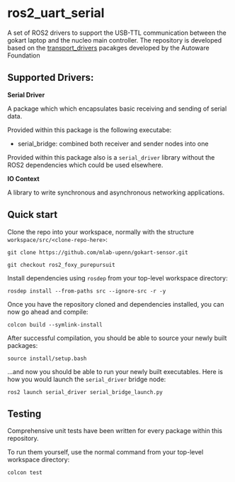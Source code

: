 # ros2_uart_serial

A set of ROS2 drivers to support the USB-TTL communication between the gokart laptop and the nucleo main controller. The repository is developed based on the [transport_drivers](https://github.com/ros-drivers/transport_drivers) pacakges developed by the Autoware Foundation

## Supported Drivers:
    
**Serial Driver**

A package which which encapsulates basic receiving and sending of serial data.

Provided within this package is the following executabe:
- serial_bridge: combined both receiver and sender nodes into one

Provided within this package also is a `serial_driver` library without the ROS2 dependencies which could be used elsewhere.

**IO Context**

A library to write synchronous and asynchronous networking applications.

## Quick start

Clone the repo into your workspace, normally with the structure `workspace/src/<clone-repo-here>`:

```
git clone https://github.com/mlab-upenn/gokart-sensor.git
```

```
git checkout ros2_foxy_purepursuit
```

Install dependencies using `rosdep` from your top-level workspace directory:

```
rosdep install --from-paths src --ignore-src -r -y
```

Once you have the repository cloned and dependencies installed, you can now go ahead and compile:

```
colcon build --symlink-install
```

After successful compilation, you should be able to source your newly built packages:

```
source install/setup.bash
```

...and now you should be able to run your newly built executables. Here is how you would launch the `serial_driver` bridge node:

```
ros2 launch serial_driver serial_bridge_launch.py
```

## Testing

Comprehensive unit tests have been written for every package within this repository.

To run them yourself, use the normal command from your top-level workspace directory:

```
colcon test
```
